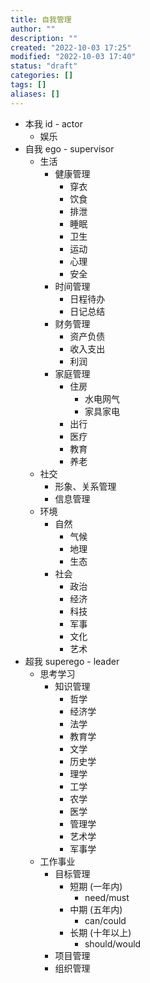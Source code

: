 ```yaml
---
title: 自我管理
author: ""
description: ""
created: "2022-10-03 17:25"
modified: "2022-10-03 17:40"
status: "draft"
categories: []
tags: []
aliases: []
---
```


- 本我 id - actor
	- 娱乐
- 自我 ego - supervisor
	- 生活
		- 健康管理
			- 穿衣
			- 饮食
			- 排泄
			- 睡眠
			- 卫生
			- 运动
			- 心理
			- 安全
		- 时间管理
			- 日程待办
			- 日记总结
		- 财务管理
			- 资产负债
			- 收入支出
			- 利润
		- 家庭管理
		    - 住房
		        - 水电网气
		        - 家具家电
		    - 出行
		    - 医疗
		    - 教育
		    - 养老
	- 社交
		- 形象、关系管理
		- 信息管理
	- 环境
	    - 自然
	        - 气候
	        - 地理
	        - 生态
	    - 社会
	        - 政治
	        - 经济
	        - 科技
	        - 军事
	        - 文化
	        - 艺术
- 超我 superego - leader
	- 思考学习
		- 知识管理
			- 哲学
			- 经济学
			- 法学
			- 教育学
			- 文学
			- 历史学
			- 理学
			- 工学
			- 农学
			- 医学
			- 管理学
			- 艺术学
			- 军事学
	- 工作事业
		- 目标管理
			- 短期 (一年内)
				- need/must
			- 中期 (五年内)
				- can/could
			- 长期 (十年以上)
				- should/would
		- 项目管理
		- 组织管理
